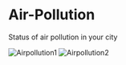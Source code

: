 # Air-Pollution
Status of air pollution in your city

![Airpollution1](https://user-images.githubusercontent.com/63354746/137063623-b8346746-5460-4de3-b0ec-1819cfdd2720.png)
![Airpollution2](https://user-images.githubusercontent.com/63354746/137063633-7aa6714d-49d8-4efe-9294-191674bda84a.png)
